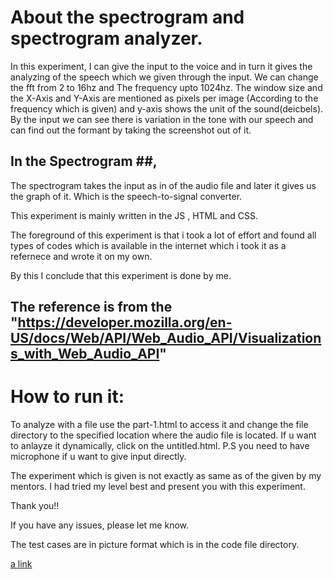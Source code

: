 # About the spectrogram and spectrogram analyzer.

In this experiment, I can give the input to the voice and in turn it gives the analyzing of the speech which we given through the input.
We can change the fft from 2 to 16hz and The frequency upto 1024hz.
The window size and the X-Axis and Y-Axis are mentioned as pixels per image (According to the frequency which is given) and y-axis shows the unit of the sound(deicbels).
By the input we can see there is variation in the tone with our speech and can find out the formant by taking the screenshot out of it.

## In the Spectrogram ##,
The spectrogram takes the input as in of the audio file and later it gives us the graph of it.
Which is the speech-to-signal converter.

This experiment is mainly written in the JS , HTML and CSS.

The foreground of this experiment is that i took a lot of effort and found all types of codes which is available in the internet which i took it as a refernece and wrote it on my own.

By this I conclude that this experiment is done by me.

## The reference is from the "https://developer.mozilla.org/en-US/docs/Web/API/Web_Audio_API/Visualizations_with_Web_Audio_API"

# How to run it:

To analyze with a file use the part-1.html to access it and change the file directory to the specified location where the audio file is located.
If u want to anlayze it dynamically, click on the untitled.html.
P.S you need to have microphone if u want to give input directly.

The experiment which is given is not exactly as same as of the given by my mentors.
I had tried my level best and present you with this experiment.

Thank you!!

If you have any issues, please let me know.

The test cases are in picture format which is in the code file directory.


[a link](https://github.com/sidrockzz/speech-signal-processing-iiith/blob/master/SRIP/Codes/untitled.html)
